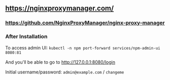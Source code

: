 ## https://nginxproxymanager.com/

### https://github.com/NginxProxyManager/nginx-proxy-manager

### After Installation

To access admin UI: `kubectl -n npm port-forward services/npm-admin-ui 8080:81`

And you'll be able to go to http://127.0.0.1:8080/login

Initial username/password: `admin@example.com` / `changeme`

